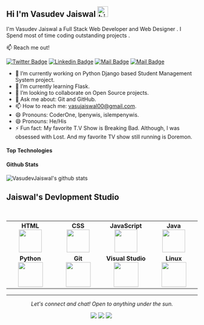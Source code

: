 ## Hi I'm Vasudev Jaiswal  <img src="https://user-images.githubusercontent.com/1303154/88677602-1635ba80-d120-11ea-84d8-d263ba5fc3c0.gif" width="28px" alt="hi">

I'm Vasudev Jaiswal  a Full Stack Web Developer and Web Designer . I Spend most of time coding outstanding projects .

:mailbox: Reach me out!

[![Twitter Badge](https://img.shields.io/badge/-@VasuJaiswal00-1ca0f1?style=flat&labelColor=1ca0f1&logo=twitter&logoColor=white&link=https://twitter.com/VasuJaiswal00)](https://twitter.com/VasuJaiswal00) [![Linkedin Badge](https://img.shields.io/badge/-VasudevJaiswal-440b89192?style=flat&labelColor=0e76a8&logo=linkedin&logoColor=white)](https://in.linkedin.com/in/vasudev-jaiswal-440b89192) [![Mail Badge](https://img.shields.io/badge/-V_vasu49-e84393?style=flat&labelColor=e84393&logo=instagram&logoColor=white)](https://www.instagram.com/vasudevjaiswa) [![Mail Badge](https://img.shields.io/badge/-Vasujaiswal00@-c0392b?style=flat&labelColor=c0392b&logo=gmail&logoColor=white)](mailto:vasujaiswal00@gmail.com)

<!-- TODO: Add last video link -->

- 🔭 I’m currently working on Python Django based Student Management System project.
- 🌱 I’m currently learning Flask.
- 👯 I’m looking to collaborate on Open Source projects.
- 💬 Ask me about: Git and GitHub.
- 📫 How to reach me: vasujaiswal00@gmail.com.
- 😄 Pronouns: CoderOne, Ipenywis, islempenywis.
- 😄 Pronouns: He/His
- ⚡ Fun fact: My favorite T.V Show is Breaking Bad. Although, I was obsessed with Lost. And my favorite TV show still running is Doremon.
#### Top Technologies
#### Github Stats

![VasudevJaiswal's github stats](https://github-readme-stats.vercel.app/api?username=VasudevJaiswal&count_private=true&theme=tokyonight&hide=contribs,prs)

## Jaiswal's Devlopment Studio

<br>
<table align="center">
<tbody>
 <tr>
<td align="center" width="20%">
<span><b><center>HTML</center></b></span> 
<img height=60px src="https://cdn.worldvectorlogo.com/logos/html5.svg"> 
</td>

<td align="center" width="20%">
<span><b><center>CSS</center></b></span> 
<img height=60px src="https://images.unsplash.com/photo-1523437113738-bbd3cc89fb19?ixid=MnwxMjA3fDB8MHxzZWFyY2h8Mnx8Y3NzfGVufDB8fDB8fA%3D%3D&ixlib=rb-1.2.1&auto=format&fit=crop&w=600&q=60"> 
</td>

<td align="center" width="20%">
<span><b><center>JavaScript</center></b></span> 
<img height=60px src="https://cdn.worldvectorlogo.com/logos/logo-javascript.svg"> 
</td>

<td align="center" width="20%">
<span><b><center>Java</center></b></span> 
<img height=60px src="https://cdn.worldvectorlogo.com/logos/java.svg"> 
</td>
</tr>

<tr>
  
<td align="center" width="20%">
<span><b><center>Python</center></b></span> 
<img height=65px src="https://cdn.worldvectorlogo.com/logos/python-5.svg"> 
</td>

<td align="center" width="20%">
<span><b><center>Git</center></b></span> 
<img height=65px src="https://cdn.worldvectorlogo.com/logos/git-icon.svg"> 
</td>

<td align="center" width="20%">
<span><b><center>Visual Studio</center></b></span> 
<img height=65px src="https://cdn.worldvectorlogo.com/logos/visual-studio-code-1.svg"> 
</td>

<td align="center" width="20%">
<span><b><center>Linux</center></b></span> 
<img height=65px src="https://cdn.worldvectorlogo.com/logos/linux-tux.svg"> 
</td>
</tr>
</tbody>
</table>
<hr>
<p align="center">
  <i>Let's connect and chat! Open to anything under the sun.</i>

  <p align="center">
    <a href="https://twitter.com/VasuJaiswal00" alt="Twitter"><img src="https://raw.githubusercontent.com/jayehernandez/jayehernandez/a7a82fe5586c5a4c293dc393b87d9c66df682b0b/readme/twitter-fill.svg"></a>
    <a href="https://in.linkedin.com/in/vasudev-jaiswal-440b89192" alt="Linkedin"><img src="https://raw.githubusercontent.com/jayehernandez/jayehernandez/a7a82fe5586c5a4c293dc393b87d9c66df682b0b/readme/linkedin-fill.svg"></a>
    <a href="mailto:vasujaiswal00@gmail.com" alt="Contact me"><img src="https://raw.githubusercontent.com/jayehernandez/jayehernandez/a7a82fe5586c5a4c293dc393b87d9c66df682b0b/readme/mail-fill.svg"></a>
    <a href="https://vasudevjaiswal.github.io/MyPortfolio/" alt="My site"><img 
